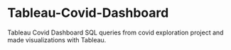 # Tableau-Covid-Dashboard
Tableau Covid Dashboard
SQL queries from covid exploration project and made visualizations with Tableau.

